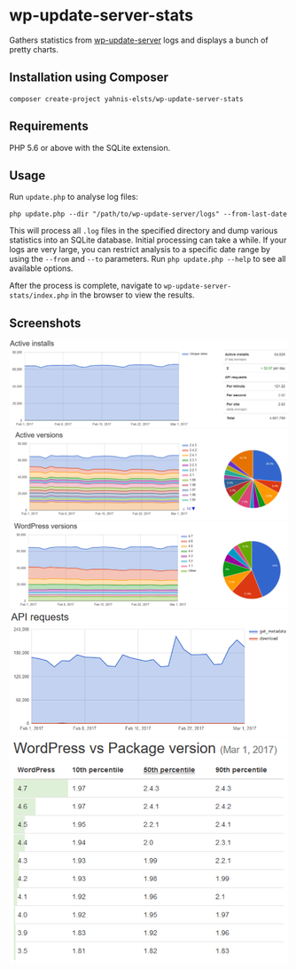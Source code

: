 # wp-update-server-stats
Gathers statistics from [wp-update-server](https://github.com/YahnisElsts/wp-update-server) logs and displays a bunch of pretty charts.

Installation using Composer
---------------------------

```
composer create-project yahnis-elsts/wp-update-server-stats
```

Requirements
------------
PHP 5.6 or above with the SQLite extension.

Usage
-----

Run `update.php` to analyse log files:
```
php update.php --dir "/path/to/wp-update-server/logs" --from-last-date
```

This will process all `.log` files in the specified directory and dump various statistics into an SQLite database. Initial processing can take a while. If your logs are very large, you can restrict analysis to a specific date range by using the `--from` and `--to` parameters. Run `php update.php --help` to see all available options.

After the process is complete, navigate to `wp-update-server-stats/index.php` in the browser to view the results.

Screenshots
-----------

![Active installs](screenshots/active-installs.png?raw=true)
![Active versions](screenshots/active-versions.png?raw=true)
![WordPress versions](screenshots/wordpress-versions.png?raw=true)
![API requests](screenshots/api-requests.png?raw=true)
![WordPress vs Plugin version](screenshots/wp-vs-package.png?raw=true)